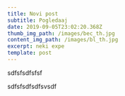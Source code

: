 ```yaml
---
title: Novi post
subtitle: Pogledaaj
date: 2019-09-05T23:02:20.368Z
thumb_img_path: /images/bec_th.jpg
content_img_path: /images/bl_th.jpg
excerpt: neki expe
template: post
---
```

sdfsfsdfsfsf

sdfsfsdfsdfsvsdf
